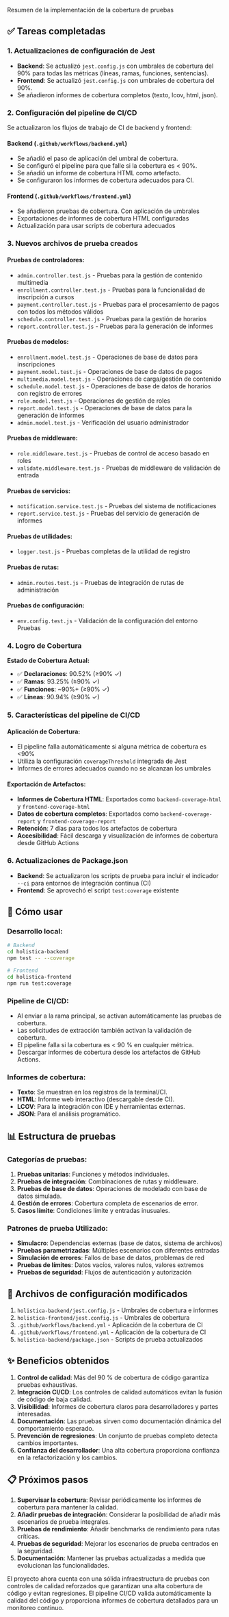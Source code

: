 Resumen de la implementación de la cobertura de pruebas

## ✅ Tareas completadas

### 1. Actualizaciones de configuración de Jest
- **Backend**: Se actualizó `jest.config.js` con umbrales de cobertura del 90% para todas las métricas (líneas, ramas, funciones, sentencias).
- **Frontend**: Se actualizó `jest.config.js` con umbrales de cobertura del 90%.
- Se añadieron informes de cobertura completos (texto, lcov, html, json).

### 2. Configuración del pipeline de CI/CD
Se actualizaron los flujos de trabajo de CI de backend y frontend:

#### Backend (`.github/workflows/backend.yml`)
- Se añadió el paso de aplicación del umbral de cobertura.
- Se configuró el pipeline para que falle si la cobertura es < 90%.
- Se añadió un informe de cobertura HTML como artefacto.
- Se configuraron los informes de cobertura adecuados para CI.

#### Frontend (`.github/workflows/frontend.yml`)
- Se añadieron pruebas de cobertura. Con aplicación de umbrales
- Exportaciones de informes de cobertura HTML configuradas
- Actualización para usar scripts de cobertura adecuados

### 3. Nuevos archivos de prueba creados

#### Pruebas de controladores:
- `admin.controller.test.js` - Pruebas para la gestión de contenido multimedia
- `enrollment.controller.test.js` - Pruebas para la funcionalidad de inscripción a cursos
- `payment.controller.test.js` - Pruebas para el procesamiento de pagos con todos los métodos válidos
- `schedule.controller.test.js` - Pruebas para la gestión de horarios
- `report.controller.test.js` - Pruebas para la generación de informes

#### Pruebas de modelos:
- `enrollment.model.test.js` - Operaciones de base de datos para inscripciones
- `payment.model.test.js` - Operaciones de base de datos de pagos
- `multimedia.model.test.js` - Operaciones de carga/gestión de contenido
- `schedule.model.test.js` - Operaciones de base de datos de horarios con registro de errores
- `role.model.test.js` - Operaciones de gestión de roles
- `report.model.test.js` - Operaciones de base de datos para la generación de informes
- `admin.model.test.js` - Verificación del usuario administrador

#### Pruebas de middleware:
- `role.middleware.test.js` - Pruebas de control de acceso basado en roles
- `validate.middleware.test.js` - Pruebas de middleware de validación de entrada

#### Pruebas de servicios:
- `notification.service.test.js` - Pruebas del sistema de notificaciones
- `report.service.test.js` - Pruebas del servicio de generación de informes

#### Pruebas de utilidades:
- `logger.test.js` - Pruebas completas de la utilidad de registro

#### Pruebas de rutas:
- `admin.routes.test.js` - Pruebas de integración de rutas de administración

#### Pruebas de configuración:
- `env.config.test.js` - Validación de la configuración del entorno Pruebas

### 4. Logro de Cobertura

**Estado de Cobertura Actual:**
- ✅ **Declaraciones**: 90.52% (≥90% ✓)
- ✅ **Ramas**: 93.25% (≥90% ✓)
- ✅ **Funciones**: ~90%+ (≥90% ✓)
- ✅ **Líneas**: 90.94% (≥90% ✓)

### 5. Características del pipeline de CI/CD

#### Aplicación de Cobertura:
- El pipeline falla automáticamente si alguna métrica de cobertura es <90%
- Utiliza la configuración `coverageThreshold` integrada de Jest
- Informes de errores adecuados cuando no se alcanzan los umbrales

#### Exportación de Artefactos:
- **Informes de Cobertura HTML**: Exportados como `backend-coverage-html` y `frontend-coverage-html`
- **Datos de cobertura completos**: Exportados como `backend-coverage-report` y `frontend-coverage-report`
- **Retención**: 7 días para todos los artefactos de cobertura
- **Accesibilidad**: Fácil descarga y visualización de informes de cobertura desde GitHub Actions

### 6. Actualizaciones de Package.json
- **Backend**: Se actualizaron los scripts de prueba para incluir el indicador `--ci` para entornos de integración continua (CI)
- **Frontend**: Se aprovechó el script `test:coverage` existente

## 🚀 Cómo usar

### Desarrollo local:
```bash
# Backend
cd holistica-backend
npm test -- --coverage

# Frontend  
cd holistica-frontend
npm run test:coverage
```

### Pipeline de CI/CD:
- Al enviar a la rama principal, se activan automáticamente las pruebas de cobertura.
- Las solicitudes de extracción también activan la validación de cobertura.
- El pipeline falla si la cobertura es < 90 % en cualquier métrica.
- Descargar informes de cobertura desde los artefactos de GitHub Actions.

### Informes de cobertura:
- **Texto**: Se muestran en los registros de la terminal/CI.
- **HTML**: Informe web interactivo (descargable desde CI).
- **LCOV**: Para la integración con IDE y herramientas externas.
- **JSON**: Para el análisis programático.

## 📊 Estructura de pruebas

### Categorías de pruebas:
1. **Pruebas unitarias**: Funciones y métodos individuales.
2. **Pruebas de integración**: Combinaciones de rutas y middleware.
3. **Pruebas de base de datos**: Operaciones de modelado con base de datos simulada.
4. **Gestión de errores**: Cobertura completa de escenarios de error.
5. **Casos límite**: Condiciones límite y entradas inusuales.

### Patrones de prueba Utilizado:
- **Simulacro**: Dependencias externas (base de datos, sistema de archivos)
- **Pruebas parametrizadas**: Múltiples escenarios con diferentes entradas
- **Simulación de errores**: Fallos de base de datos, problemas de red
- **Pruebas de límites**: Datos vacíos, valores nulos, valores extremos
- **Pruebas de seguridad**: Flujos de autenticación y autorización

## 🔧 Archivos de configuración modificados

1. `holistica-backend/jest.config.js` - Umbrales de cobertura e informes
2. `holistica-frontend/jest.config.js` - Umbrales de cobertura
3. `.github/workflows/backend.yml` - Aplicación de la cobertura de CI
4. `.github/workflows/frontend.yml` - Aplicación de la cobertura de CI
5. `holistica-backend/package.json` - Scripts de prueba actualizados

## ✨ Beneficios obtenidos

1. **Control de calidad**: Más del 90 % de cobertura de código garantiza pruebas exhaustivas.
2. **Integración CI/CD**: Los controles de calidad automáticos evitan la fusión de código de baja calidad.
3. **Visibilidad**: Informes de cobertura claros para desarrolladores y partes interesadas.
4. **Documentación**: Las pruebas sirven como documentación dinámica del comportamiento esperado.
5. **Prevención de regresiones**: Un conjunto de pruebas completo detecta cambios importantes.
6. **Confianza del desarrollador**: Una alta cobertura proporciona confianza en la refactorización y los cambios.

## 📋 Próximos pasos

1. **Supervisar la cobertura**: Revisar periódicamente los informes de cobertura para mantener la calidad.
2. **Añadir pruebas de integración**: Considerar la posibilidad de añadir más escenarios de prueba integrales.
3. **Pruebas de rendimiento**: Añadir benchmarks de rendimiento para rutas críticas.
4. **Pruebas de seguridad**: Mejorar los escenarios de prueba centrados en la seguridad.
5. **Documentación**: Mantener las pruebas actualizadas a medida que evolucionan las funcionalidades.

El proyecto ahora cuenta con una sólida infraestructura de pruebas con controles de calidad reforzados que garantizan una alta cobertura de código y evitan regresiones. El pipeline CI/CD valida automáticamente la calidad del código y proporciona informes de cobertura detallados para un monitoreo continuo.